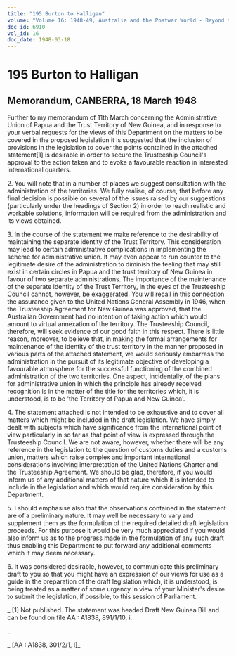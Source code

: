 ```yaml
---
title: "195 Burton to Halligan"
volume: "Volume 16: 1948-49, Australia and the Postwar World - Beyond the Region"
doc_id: 6910
vol_id: 16
doc_date: 1948-03-18
---
```


# 195 Burton to Halligan

## Memorandum, CANBERRA, 18 March 1948

Further to my memorandum of 11th March concerning the Administrative Union of Papua and the Trust Territory of New Guinea, and in response to your verbal requests for the views of this Department on the matters to be covered in the proposed legislation it is suggested that the inclusion of provisions in the legislation to cover the points contained in the attached statement[1] is desirable in order to secure the Trusteeship Council's approval to the action taken and to evoke a favourable reaction in interested international quarters.

2\. You will note that in a number of places we suggest consultation with the administration of the territories. We fully realise, of course, that before any final decision is possible on several of the issues raised by our suggestions (particularly under the headings of Section 2) in order to reach realistic and workable solutions, information will be required from the administration and its views obtained.

3\. In the course of the statement we make reference to the desirability of maintaining the separate identity of the Trust Territory. This consideration may lead to certain administrative complications in implementing the scheme for administrative union. It may even appear to run counter to the legitimate desire of the administration to diminish the feeling that may still exist in certain circles in Papua and the trust territory of New Guinea in favour of two separate administrations. The importance of the maintenance of the separate identity of the Trust Territory, in the eyes of the Trusteeship Council cannot, however, be exaggerated. You will recall in this connection the assurance given to the United Nations General Assembly in 1946, when the Trusteeship Agreement for New Guinea was approved, that the Australian Government had no intention of taking action which would amount to virtual annexation of the territory. The Trusteeship Council, therefore, will seek evidence of our good faith in this respect. There is little reason, moreover, to believe that, in making the formal arrangements for maintenance of the identity of the trust territory in the manner proposed in various parts of the attached statement, we would seriously embarrass the administration in the pursuit of its legitimate objective of developing a favourable atmosphere for the successful functioning of the combined administration of the two territories. One aspect, incidentally, of the plans for administrative union in which the principle has already received recognition is in the matter of the title for the territories which, it is understood, is to be 'the Territory of Papua and New Guinea'.

4\. The statement attached is not intended to be exhaustive and to cover all matters which might be included in the draft legislation. We have simply dealt with subjects which have significance from the international point of view particularly in so far as that point of view is expressed through the Trusteeship Council. We are not aware, however, whether there will be any reference in the legislation to the question of customs duties and a customs union, matters which raise complex and important international considerations involving interpretation of the United Nations Charter and the Trusteeship Agreement. We should be glad, therefore, if you would inform us of any additional matters of that nature which it is intended to include in the legislation and which would require consideration by this Department.

5\. I should emphasise also that the observations contained in the statement are of a preliminary nature. It may well be necessary to vary and supplement them as the formulation of the required detailed draft legislation proceeds. For this purpose it would be very much appreciated if you would also inform us as to the progress made in the formulation of any such draft thus enabling this Department to put forward any additional comments which it may deem necessary.

6\. It was considered desirable, however, to communicate this preliminary draft to you so that you might have an expression of our views for use as a guide in the preparation of the draft legislation which, it is understood, is being treated as a matter of some urgency in view of your Minister's desire to submit the legislation, if possible, to this session of Parliament.

_ [1] Not published. The statement was headed Draft New Guinea Bill and can be found on file AA : A1838, 891/1/10, i.

_

_ [AA : A1838, 301/2/1, I]_
